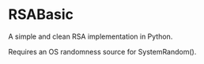 # RSABasic
A simple and clean RSA implementation in Python.

Requires an OS randomness source for SystemRandom().
